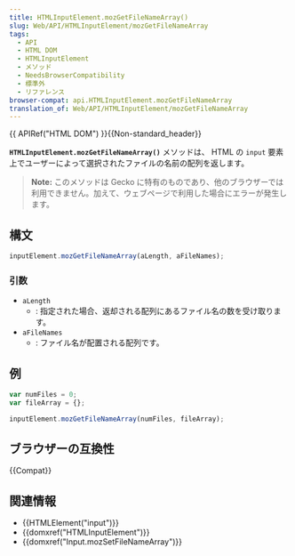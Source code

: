 ```yaml
---
title: HTMLInputElement.mozGetFileNameArray()
slug: Web/API/HTMLInputElement/mozGetFileNameArray
tags:
  - API
  - HTML DOM
  - HTMLInputElement
  - メソッド
  - NeedsBrowserCompatibility
  - 標準外
  - リファレンス
browser-compat: api.HTMLInputElement.mozGetFileNameArray
translation_of: Web/API/HTMLInputElement/mozGetFileNameArray
---
```

{{ APIRef("HTML DOM") }}{{Non-standard_header}}

**`HTMLInputElement.mozGetFileNameArray()`** メソッドは、 HTML の `input` 要素上でユーザーによって選択されたファイルの名前の配列を返します。

> **Note:** このメソッドは Gecko に特有のものであり、他のブラウザーでは利用できません。加えて、ウェブページで利用した場合にエラーが発生します。

## 構文

```js
inputElement.mozGetFileNameArray(aLength, aFileNames);
```

### 引数

- `aLength`
  - : 指定された場合、返却される配列にあるファイル名の数を受け取ります。
- `aFileNames`
  - : ファイル名が配置される配列です。

## 例

```js
var numFiles = 0;
var fileArray = {};

inputElement.mozGetFileNameArray(numFiles, fileArray);
```

## ブラウザーの互換性

{{Compat}}

## 関連情報

- {{HTMLElement("input")}}
- {{domxref("HTMLInputElement")}}
- {{domxref("Input.mozSetFileNameArray")}}
